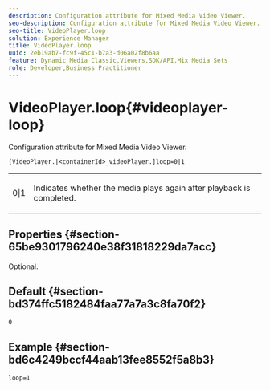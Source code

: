 ```yaml
---
description: Configuration attribute for Mixed Media Video Viewer.
seo-description: Configuration attribute for Mixed Media Video Viewer.
seo-title: VideoPlayer.loop
solution: Experience Manager
title: VideoPlayer.loop
uuid: 2eb19ab7-fc9f-45c1-b7a3-d06a02f8b6aa
feature: Dynamic Media Classic,Viewers,SDK/API,Mix Media Sets
role: Developer,Business Practitioner
---
```


# VideoPlayer.loop{#videoplayer-loop}

Configuration attribute for Mixed Media Video Viewer.

`[VideoPlayer.|<containerId>_videoPlayer.]loop=0|1`

<table id="table_2A4F898BBF88417DB0834B7F78637F5D"> 
 <tbody> 
  <tr> 
   <td colname="col1"> <p> <span class="codeph"> 0|1</span> </p> </td> 
   <td colname="col2"> <p>Indicates whether the media plays again after playback is completed. </p> </td> 
  </tr> 
 </tbody> 
</table>

## Properties {#section-65be9301796240e38f31818229da7acc}

Optional.

## Default {#section-bd374ffc5182484faa77a7a3c8fa70f2}

`0`

## Example {#section-bd6c4249bccf44aab13fee8552f5a8b3}

`loop=1` 
